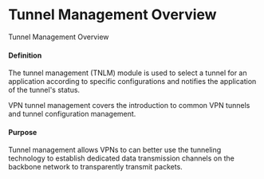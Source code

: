 Tunnel Management Overview
==========================

Tunnel Management Overview

#### Definition

The tunnel management (TNLM) module is used to select a tunnel for an application according to specific configurations and notifies the application of the tunnel's status.

VPN tunnel management covers the introduction to common VPN tunnels and tunnel configuration management.


#### Purpose

Tunnel management allows VPNs to can better use the tunneling technology to establish dedicated data transmission channels on the backbone network to transparently transmit packets.